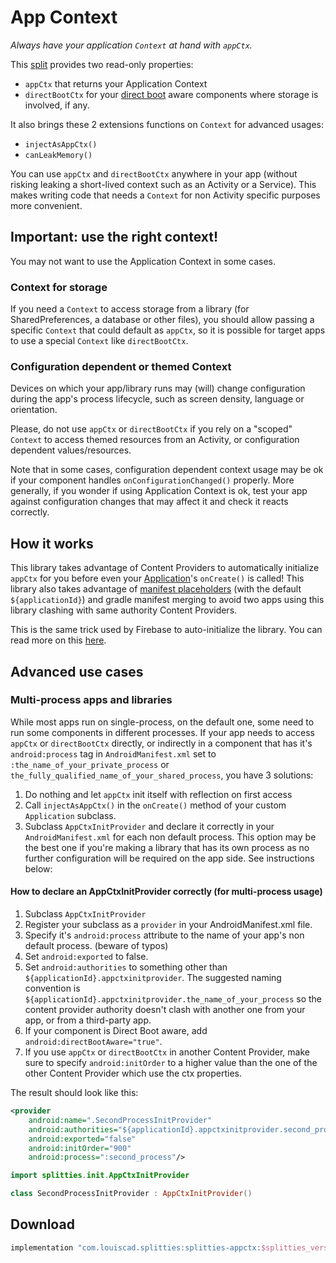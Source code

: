 # App Context

*Always have your application `Context` at hand with `appCtx`.*

This [split](../../README.md#what-is-a-split "What is a split in Splitties?")
provides two read-only properties:

- `appCtx` that returns your Application Context
- `directBootCtx` for your [direct boot](
https://developer.android.com/training/articles/direct-boot.html
) aware components where storage is involved, if any.

It also brings these 2 extensions functions on `Context` for advanced usages:
- `injectAsAppCtx()`
- `canLeakMemory()`

You can use `appCtx` and `directBootCtx` anywhere in your app (without
risking leaking a short-lived context such as an Activity or a Service).
This makes writing code that needs a `Context` for non Activity specific
purposes more convenient.

## Important: use the right context!
You may not want to use the Application Context in some cases.

### Context for storage
If you need a `Context` to access storage from a library
(for SharedPreferences, a database or other files), you should allow
passing a specific `Context` that could default as `appCtx`, so it is
possible for target apps to use a special `Context` like `directBootCtx`.

### Configuration dependent or themed Context
Devices on which your app/library runs may (will) change configuration
during the app's process lifecycle, such as screen density, language or
orientation.

Please, do not use `appCtx` or `directBootCtx` if you rely on a "scoped"
`Context` to access themed resources from an Activity, or
configuration dependent values/resources.

Note that in some cases, configuration dependent context usage may be ok if
your component handles `onConfigurationChanged()` properly. More generally,
if you wonder if using Application Context is ok, test your app against
configuration changes that may affect it and check it reacts correctly.

## How it works
This library takes advantage of Content Providers to automatically
initialize `appCtx` for you before even your [Application](
https://developer.android.com/reference/android/app/Application.html)'s
`onCreate()` is called! This library also takes advantage of
[manifest placeholders](
https://developer.android.com/studio/build/manifest-build-variables.html)
(with the default `${applicationId}`) and gradle manifest merging to avoid
two apps using this library clashing with same authority Content Providers.

This is the same trick used by Firebase to auto-initialize the library.
You can read more on this
[here](
https://firebase.googleblog.com/2016/12/how-does-firebase-initialize-on-android.html
).

## Advanced use cases

### Multi-process apps and libraries
While most apps run on single-process, on the default one, some need to
run some components in different processes. If your app needs to access
`appCtx` or `directBootCtx` directly, or indirectly in a component that
has it's `android:process` tag in `AndroidManifest.xml` set to
`:the_name_of_your_private_process` or
`the_fully_qualified_name_of_your_shared_process`, you have 3 solutions:
1. Do nothing and let `appCtx` init itself with reflection on first access
2. Call `injectAsAppCtx()` in the `onCreate()` method of your custom
`Application` subclass.
3. Subclass `AppCtxInitProvider` and declare it correctly in your
`AndroidManifest.xml` for each non default process. This option may be the
best one if you're making a library that has its own process as no further
configuration will be required on the app side. See instructions below:

#### How to declare an AppCtxInitProvider correctly (for multi-process usage)

1. Subclass `AppCtxInitProvider`
2. Register your subclass as a `provider` in your AndroidManifest.xml file.
3. Specify it's `android:process` attribute to the name of your app's non
default process. (beware of typos)
4. Set `android:exported` to false.
5. Set `android:authorities` to something other than
`${applicationId}.appctxinitprovider`. The suggested naming convention is
`${applicationId}.appctxinitprovider.the_name_of_your_process` so the
content provider authority doesn't clash with another one from your app,
or from a third-party app.
6. If your component is Direct Boot aware, add
`android:directBootAware="true"`.
7. If you use `appCtx` or `directBootCtx` in another Content Provider,
make sure to specify `android:initOrder` to a higher value than
the one of the other Content Provider which use the ctx properties.

The result should look like this:

```xml
<provider
    android:name=".SecondProcessInitProvider"
    android:authorities="${applicationId}.appctxinitprovider.second_process"
    android:exported="false"
    android:initOrder="900"
    android:process=":second_process"/>
```

```kotlin
import splitties.init.AppCtxInitProvider

class SecondProcessInitProvider : AppCtxInitProvider()
```

## Download

```groovy
implementation "com.louiscad.splitties:splitties-appctx:$splitties_version"
```
